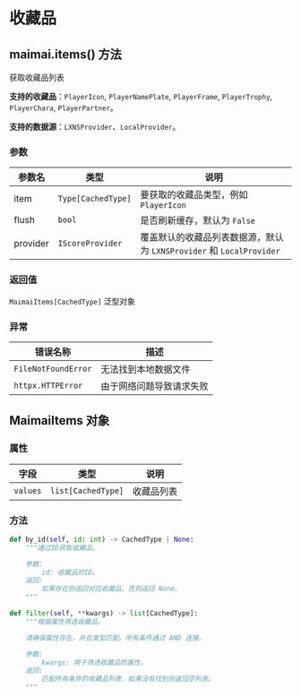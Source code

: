 # 收藏品

## maimai.items() 方法

获取收藏品列表

**支持的收藏品**：`PlayerIcon`, `PlayerNamePlate`, `PlayerFrame`, `PlayerTrophy`, `PlayerChara`, `PlayerPartner`。

**支持的数据源**：`LXNSProvider`、`LocalProvider`。

### 参数

| 参数名   | 类型               | 说明                                                                |
|----------|--------------------|-------------------------------------------------------------------|
| item     | `Type[CachedType]` | 要获取的收藏品类型，例如 `PlayerIcon`                                |
| flush    | `bool`             | 是否刷新缓存，默认为 `False`                                         |
| provider | `IScoreProvider`   | 覆盖默认的收藏品列表数据源，默认为 `LXNSProvider` 和 `LocalProvider` |


### 返回值

`MaimaiItems[CachedType]` 泛型对象

### 异常

| 错误名称            | 描述                     |
|---------------------|------------------------|
| `FileNotFoundError` | 无法找到本地数据文件     |
| `httpx.HTTPError`   | 由于网络问题导致请求失败 |

## MaimaiItems 对象

### 属性

| 字段     | 类型               | 说明       |
|----------|--------------------|----------|
| `values` | `list[CachedType]` | 收藏品列表 |

### 方法

```python
def by_id(self, id: int) -> CachedType | None:
    """通过ID获取收藏品。

    参数:
        id: 收藏品的ID。
    返回:
        如果存在则返回对应收藏品，否则返回 None。
    """

def filter(self, **kwargs) -> list[CachedType]:
    """根据属性筛选收藏品。

    请确保属性存在，并且类型匹配。所有条件通过 AND 连接。

    参数:
        kwargs: 用于筛选收藏品的属性。
    返回:
        匹配所有条件的收藏品列表，如果没有找到则返回空列表。
    """
```